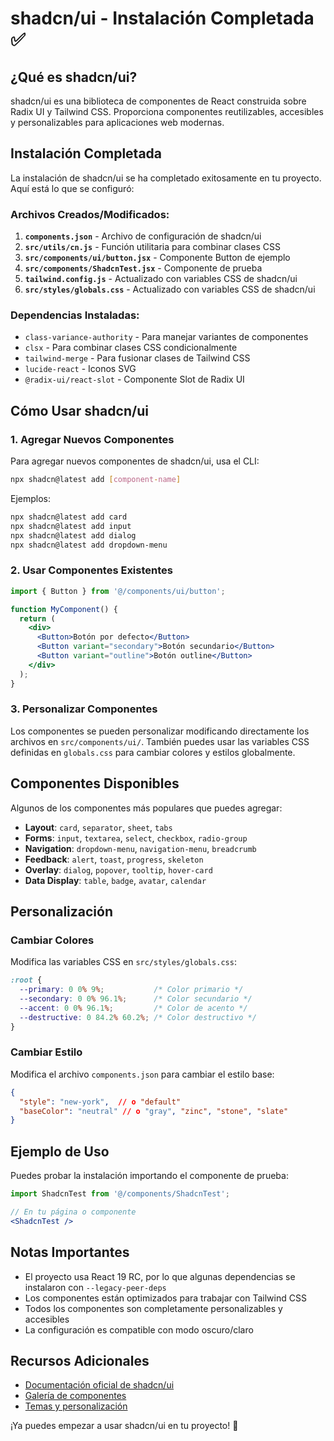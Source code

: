 # shadcn/ui - Instalación Completada ✅

## ¿Qué es shadcn/ui?

shadcn/ui es una biblioteca de componentes de React construida sobre Radix UI y Tailwind CSS. Proporciona componentes reutilizables, accesibles y personalizables para aplicaciones web modernas.

## Instalación Completada

La instalación de shadcn/ui se ha completado exitosamente en tu proyecto. Aquí está lo que se configuró:

### Archivos Creados/Modificados:

1. **`components.json`** - Archivo de configuración de shadcn/ui
2. **`src/utils/cn.js`** - Función utilitaria para combinar clases CSS
3. **`src/components/ui/button.jsx`** - Componente Button de ejemplo
4. **`src/components/ShadcnTest.jsx`** - Componente de prueba
5. **`tailwind.config.js`** - Actualizado con variables CSS de shadcn/ui
6. **`src/styles/globals.css`** - Actualizado con variables CSS de shadcn/ui

### Dependencias Instaladas:

- `class-variance-authority` - Para manejar variantes de componentes
- `clsx` - Para combinar clases CSS condicionalmente
- `tailwind-merge` - Para fusionar clases de Tailwind CSS
- `lucide-react` - Iconos SVG
- `@radix-ui/react-slot` - Componente Slot de Radix UI

## Cómo Usar shadcn/ui

### 1. Agregar Nuevos Componentes

Para agregar nuevos componentes de shadcn/ui, usa el CLI:

```bash
npx shadcn@latest add [component-name]
```

Ejemplos:
```bash
npx shadcn@latest add card
npx shadcn@latest add input
npx shadcn@latest add dialog
npx shadcn@latest add dropdown-menu
```

### 2. Usar Componentes Existentes

```jsx
import { Button } from '@/components/ui/button';

function MyComponent() {
  return (
    <div>
      <Button>Botón por defecto</Button>
      <Button variant="secondary">Botón secundario</Button>
      <Button variant="outline">Botón outline</Button>
    </div>
  );
}
```

### 3. Personalizar Componentes

Los componentes se pueden personalizar modificando directamente los archivos en `src/components/ui/`. También puedes usar las variables CSS definidas en `globals.css` para cambiar colores y estilos globalmente.

## Componentes Disponibles

Algunos de los componentes más populares que puedes agregar:

- **Layout**: `card`, `separator`, `sheet`, `tabs`
- **Forms**: `input`, `textarea`, `select`, `checkbox`, `radio-group`
- **Navigation**: `dropdown-menu`, `navigation-menu`, `breadcrumb`
- **Feedback**: `alert`, `toast`, `progress`, `skeleton`
- **Overlay**: `dialog`, `popover`, `tooltip`, `hover-card`
- **Data Display**: `table`, `badge`, `avatar`, `calendar`

## Personalización

### Cambiar Colores

Modifica las variables CSS en `src/styles/globals.css`:

```css
:root {
  --primary: 0 0% 9%;           /* Color primario */
  --secondary: 0 0% 96.1%;      /* Color secundario */
  --accent: 0 0% 96.1%;         /* Color de acento */
  --destructive: 0 84.2% 60.2%; /* Color destructivo */
}
```

### Cambiar Estilo

Modifica el archivo `components.json` para cambiar el estilo base:

```json
{
  "style": "new-york",  // o "default"
  "baseColor": "neutral" // o "gray", "zinc", "stone", "slate"
}
```

## Ejemplo de Uso

Puedes probar la instalación importando el componente de prueba:

```jsx
import ShadcnTest from '@/components/ShadcnTest';

// En tu página o componente
<ShadcnTest />
```

## Notas Importantes

- El proyecto usa React 19 RC, por lo que algunas dependencias se instalaron con `--legacy-peer-deps`
- Los componentes están optimizados para trabajar con Tailwind CSS
- Todos los componentes son completamente personalizables y accesibles
- La configuración es compatible con modo oscuro/claro

## Recursos Adicionales

- [Documentación oficial de shadcn/ui](https://ui.shadcn.com/)
- [Galería de componentes](https://ui.shadcn.com/docs/components)
- [Temas y personalización](https://ui.shadcn.com/docs/theming)

¡Ya puedes empezar a usar shadcn/ui en tu proyecto! 🎉





